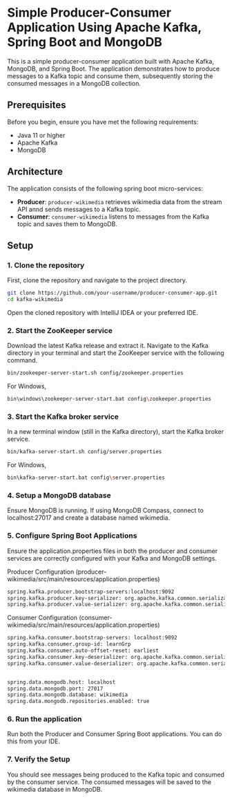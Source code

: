 # Simple Producer-Consumer Application Using Apache Kafka, Spring Boot and MongoDB

This is a simple producer-consumer application built with Apache Kafka, MongoDB, and Spring Boot. The application demonstrates how to produce messages to a Kafka topic and consume them, subsequently storing the consumed messages in a MongoDB collection.

## Prerequisites
Before you begin, ensure you have met the following requirements:
- Java 11 or higher
- Apache Kafka
- MongoDB

## Architecture
The application consists of the following spring boot micro-services:
- **Producer**: ```producer-wikimedia``` retrieves wikimedia data from the stream API annd sends messages to a Kafka topic.
- **Consumer**: ```consumer-wikimedia``` listens to messages from the Kafka topic and saves them to MongoDB.
  
## Setup

### 1. Clone the repository
First, clone the repository and navigate to the project directory.
```bash
git clone https://github.com/your-username/producer-consumer-app.git
cd kafka-wikimedia
```
Open the cloned repository with IntelliJ IDEA or your preferred IDE.

### 2. Start the ZooKeeper service
Download the latest Kafka release and extract it. Navigate to the Kafka directory in your terminal and start the ZooKeeper service with the following command.
```bash
bin/zookeeper-server-start.sh config/zookeeper.properties
```
For Windows, 

```bash
bin\windows\zookeeper-server-start.bat config\zookeeper.properties
```
### 3. Start the Kafka broker service
In a new terminal window (still in the Kafka directory), start the Kafka broker service.
```bash
bin/kafka-server-start.sh config/server.properties
```
For Windows,
```bash
bin\kafka-server-start.bat config\server.properties
```
### 4. Setup a MongoDB database
Ensure MongoDB is running. If using MongoDB Compass, connect to localhost:27017 and create a database named wikimedia.

### 5. Configure Spring Boot Applications
Ensure the application.properties files in both the producer and consumer services are correctly configured with your Kafka and MongoDB settings.

Producer Configuration (producer-wikimedia/src/main/resources/application.properties)
```bash
spring.kafka.producer.bootstrap-servers:localhost:9092
spring.kafka.producer.key-serializer: org.apache.kafka.common.serialization.StringSerializer
spring.kafka.producer.value-serializer: org.apache.kafka.common.serialization.StringSerializer
```
Consumer Configuration (consumer-wikimedia/src/main/resources/application.properties)
```bash
spring.kafka.consumer.bootstrap-servers: localhost:9092
spring.kafka.consumer.group-id: learnGrp
spring.kafka.consumer.auto-offset-reset: earliest
spring.kafka.consumer.key-deserializer: org.apache.kafka.common.serialization.StringDeserializer
spring.kafka.consumer.value-deserializer: org.apache.kafka.common.serialization.StringDeserializer


spring.data.mongodb.host: localhost
spring.data.mongodb.port: 27017
spring.data.mongodb.database: wikimedia
spring.data.mongodb.repositories.enabled: true
```

### 6. Run the application
Run both the Producer and Consumer Spring Boot applications. You can do this from your IDE. 

### 7. Verify the Setup
You should see messages being produced to the Kafka topic and consumed by the consumer service. The consumed messages will be saved to the wikimedia database in MongoDB.


